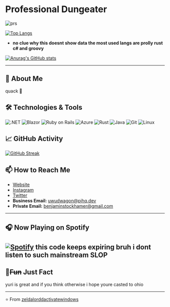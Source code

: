 # Professional Dungeater 

![prs](https://img.shields.io/badge/dynamic/json?color=blueviolet&label=Merged%20PRs&query=total_count&url=https%3A%2F%2Fapi.github.com%2Fsearch%2Fissues%3Fq%3Dauthor%3Agcat101%2520type%3Apr%2520is%3Amerged)

[![Top Langs](https://github-readme-stats.vercel.app/api/top-langs/?username=zeldalorddactivatewindows&langs_count=4&theme=tokyonight&layout=compact)](https://github.com/anuraghazra/github-readme-stats) 
- **no clue why this doesnt show data the most used langs are prolly rust c# and groovy**

[![Anurag's GitHub stats](https://github-readme-stats.vercel.app/api?username=zeldalorddactivatewindows&count_private=true&show_icons=true&theme=tokyonight)](https://github.com/anuraghazra/github-readme-stats)

---

## 🚀 About Me

quack 🦆

## 🛠️ Technologies & Tools

![.NET](https://img.shields.io/badge/-.NET-512BD4?style=flat&logo=.net&logoColor=white)
![Blazor](https://img.shields.io/badge/-Blazor-512BD4?style=flat&logo=blazor&logoColor=white)
![Ruby on Rails](https://img.shields.io/badge/-Ruby%20on%20Rails-CC0000?style=flat&logo=ruby-on-rails&logoColor=white)
![Azure](https://img.shields.io/badge/-Azure-0089D6?style=flat&logo=microsoft-azure&logoColor=white)
![Rust](https://img.shields.io/badge/-Rust-000000?style=flat&logo=rust&logoColor=white)
![Java](https://img.shields.io/badge/-Java-007396?style=flat&logo=java&logoColor=white)
![Git](https://img.shields.io/badge/-Git-F05032?style=flat&logo=git&logoColor=white)
![Linux](https://img.shields.io/badge/-Linux-FCC624?style=flat&logo=linux&logoColor=black)

## 📈 GitHub Activity

[![GitHub Streak](https://streak-stats.demolab.com/?user=zeldalorddactivatewindows&theme=tokyonight)](https://git.io/streak-stats) 

## 📫 How to Reach Me

- [Website](https://www.pjhq.dev/) 
- [Instagram](https://www.instagram.com/vielzukuhl)
- [Twitter](https://x.com/Benjami17351584)
- **Business Email:** [uwudwagon@pjhq.dev](mailto:uwudwagon@pjhq.dev)
- **Private Email:** [benjaminstockhamer@gmail.com](mailto:benjaminstockhamer@gmail.com)

---

## 🎧 Now Playing on Spotify

[![Spotify](https://spotify-readme-stats.vercel.app/api/spotify?refresh_token=AQB3RIbmH8NA33wS8D4SI_azTOPqQJq7WDVAk59MIDCPU0Pb7oslARySyj6cy5ftBdiLbPOXo8iFcBFuUbx8-nuEVERcMSi2Tj--cLGQUfTMpFLxfQ-yHTkSWmI8Hbf0yb0)](https://open.spotify.com/user/c4c76872f92b457a99e7350468921fdf)
**this code keeps expiring bruh i dont listen to such mainstream SLOP**
---

## 🌟~~Fun~~ Just Fact

yuri is great and if you think otherwise i hope youre casted to ohio

---

⭐️ From [zeldalorddactivatewindows](https://github.com/zeldalorddactivatewindows)

